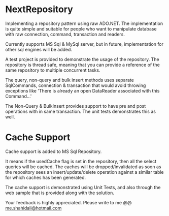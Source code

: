 # NextRepository

Implementing a repository pattern using raw ADO.NET. The implementation is quite simple and suitable for people who want to manipulate database with raw connection, command, transaction and readers.

Currently supports MS Sql & MySql server, but in future, implementation for other sql engines will be added.

A test project is provided to demonstrate the usage of the repository. The repository is thread safe, meaning that you can provide a reference of the same repository to multiple concurrent tasks.

The query, non-query and bulk insert methods uses separate SqlCommands, connection & transaction that would avoid throwing exceptions like 'There is already an open DataReader associated with this Command...'

The Non-Query & BulkInsert provides support to have pre and post operations with in same transaction. The unit tests demonstrates this as well.

# Cache Support

Cache support is added to MS Sql Repository. 

It means if the usedCache flag is set in the repository, then all the select queries will be cached. 
The caches will be dropped/invalidated as soon as the repository sees an insert/update/delete operation against a similar table for which caches has been generated.

The cache support is demonstrated using Unit Tests, and also through the web sample that is provided along with the solution.

Your feedback is highly appreciated. Please write to me @@ me.shahidali@hotmail.com

